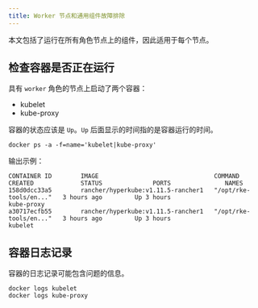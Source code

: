 ```yaml
---
title: Worker 节点和通用组件故障排除
---
```


本文包括了运行在所有角色节点上的组件，因此适用于每个节点。

## 检查容器是否正在运行

具有 `worker` 角色的节点上启动了两个容器：

* kubelet
* kube-proxy

容器的状态应该是 `Up`。`Up` 后面显示的时间指的是容器运行的时间。

```
docker ps -a -f=name='kubelet|kube-proxy'
```

输出示例：
```
CONTAINER ID        IMAGE                                COMMAND                  CREATED             STATUS              PORTS               NAMES
158d0dcc33a5        rancher/hyperkube:v1.11.5-rancher1   "/opt/rke-tools/en..."   3 hours ago         Up 3 hours                              kube-proxy
a30717ecfb55        rancher/hyperkube:v1.11.5-rancher1   "/opt/rke-tools/en..."   3 hours ago         Up 3 hours                              kubelet
```

## 容器日志记录

容器的日志记录可能包含问题的信息。

```
docker logs kubelet
docker logs kube-proxy
```
